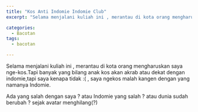 ```yaml
---
title: "Kos Anti Indomie Indomie Club"
excerpt: "Selama menjalani kuliah ini , merantau di kota orang mengharuskan saya nge-kos"

categories:
  - Bacotan
tags:
  - bacotan

---
```

Selama menjalani kuliah ini , merantau di kota orang mengharuskan saya nge-kos.Tapi banyak yang bilang anak kos akan akrab atau dekat dengan indomie,tapi saya kenapa tidak :( , saya ngekos malah kangen dengan yang namanya Indomie.

Ada yang salah dengan saya ? atau Indomie yang salah ? atau dunia sudah berubah ? sejak avatar menghilang(?)
